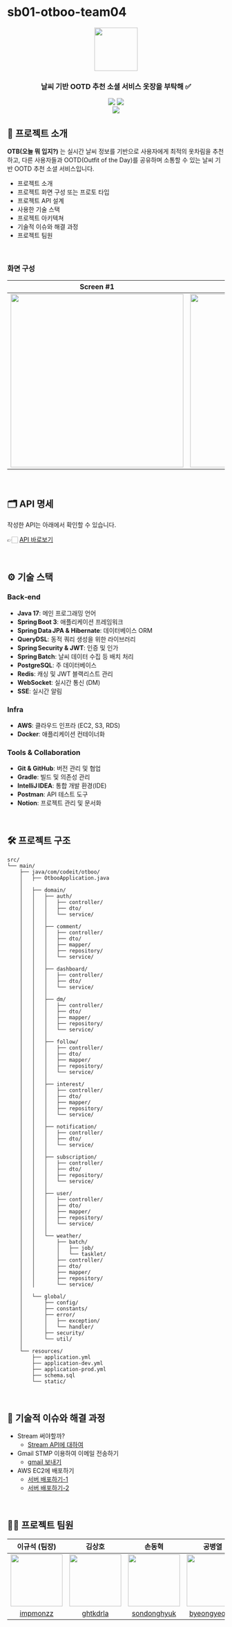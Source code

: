 # sb01-otboo-team04
<div align="center">

<!-- logo -->
<img src="https://codeit.notion.site/image/attachment%3A5c097f1f-4050-4b26-91e5-00de499f9a15%3ACloset_Hanger_(1).png?id=2196fd22-8e8d-803d-bc77-d5ac78ca119f&table=block&spaceId=a29b669d-e680-438e-b18c-08888fc54a21&width=250&freeze=true&userId=&cache=v2" width="100"/>

### 날씨 기반 OOTD 추천 소셜 서비스 옷장을 부탁해 ✅

[<img src="https://img.shields.io/badge/-readme.md-important?style=flat&logo=google-chrome&logoColor=white" />]() [<img src="https://img.shields.io/badge/-notion-blue?style=flat&logo=google-chrome&logoColor=white" />]()
<br/> [<img src="https://img.shields.io/badge/프로젝트 기간-2025.06.23~2025.07.29-green?style=flat&logo=&logoColor=white" />]()

</div> 

## 📖 프로젝트 소개

**OTB(오늘 뭐 입지?)** 는 실시간 날씨 정보를 기반으로 사용자에게 최적의 옷차림을 추천하고, 다른 사용자들과 OOTD(Outfit of the Day)를 공유하며 소통할 수 있는 날씨 기반 OOTD 추천 소셜 서비스입니다.

- 프로젝트 소개
- 프로젝트 화면 구성 또는 프로토 타입
- 프로젝트 API 설계
- 사용한 기술 스택
- 프로젝트 아키텍쳐
- 기술적 이슈와 해결 과정
- 프로젝트 팀원

<br />


### 화면 구성
|Screen #1|Screen #2|
|:---:|:---:|
|<img src="" width="400"/>|<img src="" width="400"/>|


<br />

## 🗂️ API 명세
작성한 API는 아래에서 확인할 수 있습니다.

👉🏻 [API 바로보기](https://www.otboo.cloud/swagger-ui/index.html)


<br />

## ⚙️ 기술 스택

### Back‑end
- **Java 17**: 메인 프로그래밍 언어
- **Spring Boot 3**: 애플리케이션 프레임워크
- **Spring Data JPA & Hibernate**: 데이터베이스 ORM
- **QueryDSL**: 동적 쿼리 생성을 위한 라이브러리
- **Spring Security & JWT**: 인증 및 인가
- **Spring Batch**: 날씨 데이터 수집 등 배치 처리
- **PostgreSQL**: 주 데이터베이스
- **Redis**: 캐싱 및 JWT 블랙리스트 관리
- **WebSocket**: 실시간 통신 (DM)
- **SSE**: 실시간 알림

### Infra
- **AWS**: 클라우드 인프라 (EC2, S3, RDS)
- **Docker**: 애플리케이션 컨테이너화

### Tools & Collaboration
- **Git & GitHub**: 버전 관리 및 협업
- **Gradle**: 빌드 및 의존성 관리
- **IntelliJ IDEA**: 통합 개발 환경(IDE)
- **Postman**: API 테스트 도구
- **Notion**: 프로젝트 관리 및 문서화

<br />

## 🛠️ 프로젝트 구조
```text
src/
└── main/
    ├── java/com/codeit/otboo/
    │   ├── OtbooApplication.java
    │
    │   ├── domain/
    │   │   ├── auth/
    │   │   │   ├── controller/
    │   │   │   ├── dto/
    │   │   │   └── service/
    │   │   │
    │   │   ├── comment/
    │   │   │   ├── controller/
    │   │   │   ├── dto/
    │   │   │   ├── mapper/
    │   │   │   ├── repository/
    │   │   │   └── service/
    │   │   │
    │   │   ├── dashboard/
    │   │   │   ├── controller/
    │   │   │   ├── dto/
    │   │   │   └── service/
    │   │   │
    │   │   ├── dm/
    │   │   │   ├── controller/
    │   │   │   ├── dto/
    │   │   │   ├── mapper/
    │   │   │   ├── repository/
    │   │   │   └── service/
    │   │   │
    │   │   ├── follow/
    │   │   │   ├── controller/
    │   │   │   ├── dto/
    │   │   │   ├── mapper/
    │   │   │   ├── repository/
    │   │   │   └── service/
    │   │   │
    │   │   ├── interest/
    │   │   │   ├── controller/
    │   │   │   ├── dto/
    │   │   │   ├── mapper/
    │   │   │   ├── repository/
    │   │   │   └── service/
    │   │   │
    │   │   ├── notification/
    │   │   │   ├── controller/
    │   │   │   ├── dto/
    │   │   │   └── service/
    │   │   │
    │   │   ├── subscription/
    │   │   │   ├── controller/
    │   │   │   ├── dto/
    │   │   │   ├── repository/
    │   │   │   └── service/
    │   │   │
    │   │   ├── user/
    │   │   │   ├── controller/
    │   │   │   ├── dto/
    │   │   │   ├── mapper/
    │   │   │   ├── repository/
    │   │   │   └── service/
    │   │   │
    │   │   └── weather/
    │   │       ├── batch/
    │   │       │   ├── job/
    │   │       │   └── tasklet/
    │   │       ├── controller/
    │   │       ├── dto/
    │   │       ├── mapper/
    │   │       ├── repository/
    │   │       └── service/
    │
    │   └── global/
    │       ├── config/
    │       ├── constants/
    │       ├── error/
    │       │   ├── exception/
    │       │   └── handler/
    │       ├── security/
    │       └── util/
    │
    └── resources/
        ├── application.yml
        ├── application-dev.yml
        ├── application-prod.yml
        ├── schema.sql
        └── static/
```


<br />

## 🤔 기술적 이슈와 해결 과정
- Stream 써야할까?
    - [Stream API에 대하여](https://velog.io/@yewo2nn16/Java-Stream-API)
- Gmail STMP 이용하여 이메일 전송하기
    - [gmail 보내기](https://velog.io/@yewo2nn16/Email-이메일-전송하기with-첨부파일)
- AWS EC2에 배포하기
    - [서버 배포하기-1](https://velog.io/@yewo2nn16/SpringBoot-서버-배포)
    - [서버 배포하기-2](https://velog.io/@yewo2nn16/SpringBoot-서버-배포-인텔리제이에서-jar-파일-빌드해서-배포하기)


<br />


## 💁‍♂️ 프로젝트 팀원

| 이규석 (팀장) | 김상호 | 손동혁 | 공병열 | 김응진 |
|:---:|:---:|:---:|:---:|:---:|
| <img src="https://github.com/impmonzz.png?size=120" width="120"/> | <img src="https://github.com/ghtkdrla.png?size=120" width="120"/> | <img src="https://github.com/sondonghyuk.png?size=120" width="120"/> | <img src="https://github.com/byeongyeol12.png?size=120" width="120"/> | <img src="https://github.com/mmm806.png?size=120" width="120"/> |
| [impmonzz](https://github.com/impmonzz) | [ghtkdrla](https://github.com/ghtkdrla) | [sondonghyuk](https://github.com/sondonghyuk) | [byeongyeol12](https://github.com/byeongyeol12) | [mmm806](https://github.com/mmm806) |
